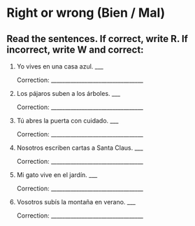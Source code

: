 # Right or wrong (Bien / Mal)

## Read the sentences. If correct, write R. If incorrect, write W and correct:

1. Yo vives en una casa azul. ___

   Correction: _________________________________

2. Los pájaros suben a los árboles. ___

   Correction: _________________________________

3. Tú abres la puerta con cuidado. ___

   Correction: _________________________________

4. Nosotros escriben cartas a Santa Claus. ___

   Correction: _________________________________

5. Mi gato vive en el jardín. ___

   Correction: _________________________________

6. Vosotros subís la montaña en verano. ___

   Correction: _________________________________